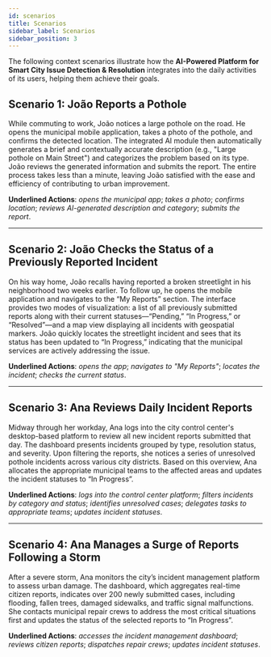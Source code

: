 ```yaml
---
id: scenarios
title: Scenarios
sidebar_label: Scenarios
sidebar_position: 3
---
```


The following context scenarios illustrate how the **AI-Powered Platform for Smart City Issue Detection & Resolution** integrates into the daily activities of its users, helping them achieve their goals.

## Scenario 1: João Reports a Pothole

While commuting to work, João notices a large pothole on the road. He opens the municipal mobile application, takes a photo of the pothole, and confirms the detected location. The integrated AI module then automatically generates a brief and contextually accurate description (e.g., "Large pothole on Main Street") and categorizes the problem based on its type. João reviews the generated information and submits the report. The entire process takes less than a minute, leaving João satisfied with the ease and efficiency of contributing to urban improvement.

**Underlined Actions**: _opens the municipal app_; _takes a photo_; _confirms location_; _reviews AI-generated description and category_; _submits the report_.

---

## Scenario 2: João Checks the Status of a Previously Reported Incident

On his way home, João recalls having reported a broken streetlight in his neighborhood two weeks earlier. To follow up, he opens the mobile application and navigates to the “My Reports” section. The interface provides two modes of visualization: a list of all previously submitted reports along with their current statuses—“Pending,” “In Progress,” or “Resolved”—and a map view displaying all incidents with geospatial markers. João quickly locates the streetlight incident and sees that its status has been updated to “In Progress,” indicating that the municipal services are actively addressing the issue.

**Underlined Actions**: _opens the app_; _navigates to "My Reports"_; _locates the incident_; _checks the current status_.

---

## Scenario 3: Ana Reviews Daily Incident Reports

Midway through her workday, Ana logs into the city control center's desktop-based platform to review all new incident reports submitted that day. The dashboard presents incidents grouped by type, resolution status, and severity. Upon filtering the reports, she notices a series of unresolved pothole incidents across various city districts. Based on this overview, Ana allocates the appropriate municipal teams to the affected areas and updates the incident statuses to “In Progress”.


**Underlined Actions**: _logs into the control center platform_; _filters incidents by category and status_; _identifies unresolved cases_; _delegates tasks to appropriate teams_; _updates incident statuses_.

---

## Scenario 4: Ana Manages a Surge of Reports Following a Storm

After a severe storm, Ana monitors the city’s incident management platform to assess urban damage. The dashboard, which aggregates real-time citizen reports, indicates over 200 newly submitted cases, including flooding, fallen trees, damaged sidewalks, and traffic signal malfunctions. She contacts municipal repair crews to address the most critical situations first and updates the status of the selected reports to “In Progress”.

**Underlined Actions**: _accesses the incident management dashboard_; _reviews citizen reports_; _dispatches repair crews_; _updates incident statuses_.
